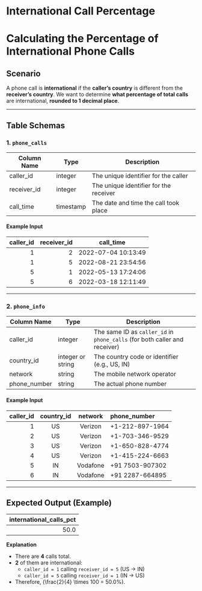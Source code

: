 # International Call Percentage

# Calculating the Percentage of International Phone Calls

## Scenario
A phone call is **international** if the **caller’s country** is different from the **receiver’s country**. We want to determine **what percentage of total calls** are international, **rounded to 1 decimal place**.

---

## Table Schemas

### 1. `phone_calls`
| Column Name | Type      | Description                                                    |
|-------------|-----------|----------------------------------------------------------------|
| caller_id   | integer   | The unique identifier for the caller                          |
| receiver_id | integer   | The unique identifier for the receiver                        |
| call_time   | timestamp | The date and time the call took place                         |

#### Example Input
| caller_id | receiver_id | call_time              |
|----------:|------------:|------------------------|
| 1         | 2           | 2022-07-04 10:13:49    |
| 1         | 5           | 2022-08-21 23:54:56    |
| 5         | 1           | 2022-05-13 17:24:06    |
| 5         | 6           | 2022-03-18 12:11:49    |

---

### 2. `phone_info`
| Column Name | Type     | Description                                              |
|-------------|----------|----------------------------------------------------------|
| caller_id   | integer  | The same ID as `caller_id` in `phone_calls` (for both caller and receiver) |
| country_id  | integer or string | The country code or identifier (e.g., US, IN)           |
| network     | string   | The mobile network operator                               |
| phone_number| string   | The actual phone number                                   |

#### Example Input
| caller_id | country_id | network  | phone_number      |
|----------:|:----------:|:--------:|:------------------|
| 1         | US         | Verizon  | +1-212-897-1964   |
| 2         | US         | Verizon  | +1-703-346-9529   |
| 3         | US         | Verizon  | +1-650-828-4774   |
| 4         | US         | Verizon  | +1-415-224-6663   |
| 5         | IN         | Vodafone | +91 7503-907302   |
| 6         | IN         | Vodafone | +91 2287-664895   |

---

## Expected Output (Example)

| international_calls_pct |
|------------------------:|
| 50.0                    |

**Explanation**
- There are **4** calls total.
- **2** of them are international:
  - `caller_id = 1` calling `receiver_id = 5` (US → IN)
  - `caller_id = 5` calling `receiver_id = 1` (IN → US)
- Therefore, \(\frac{2}{4} \times 100 = 50.0\%\).
